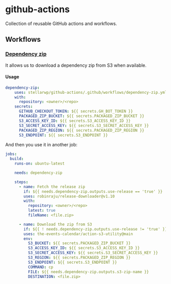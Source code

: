 # github-actions

Collection of reusable GitHub actions and workflows.

## Workflows

### [Dependency zip](.github/workflows/dependency-zip.yml)

It allows us to download a dependency zip from S3 when available.

#### Usage

```yaml
dependency-zip:
    uses: stellarwp/github-actions/.github/workflows/dependency-zip.yml@dependency-zip
    with:
      repository: <owner>/<repo>
    secrets:
      GITHUB_CHECKOUT_TOKEN: ${{ secrets.GH_BOT_TOKEN }}
      PACKAGED_ZIP_BUCKET: ${{ secrets.PACKAGED_ZIP_BUCKET }}
      S3_ACCESS_KEY_ID: ${{ secrets.S3_ACCESS_KEY_ID }}
      S3_SECRET_ACCESS_KEY: ${{ secrets.S3_SECRET_ACCESS_KEY }}
      PACKAGED_ZIP_REGION: ${{ secrets.PACKAGED_ZIP_REGION }}
      S3_ENDPOINT: ${{ secrets.S3_ENDPOINT }}
```

And then you use it in another job:

```yaml
jobs:
  build:
    runs-on: ubuntu-latest

    needs: dependency-zip

    steps:
      - name: Fetch the release zip
        if: ${{ needs.dependency-zip.outputs.use-release == 'true' }}
        uses: robinraju/release-downloader@v1.10
        with:
          repository: <owner>/<repo>
          latest: true
          fileName: <file.zip>

      - name: Download the zip from S3
        if: ${{ ! needs.dependency-zip.outputs.use-release != 'true' }}
        uses: the-events-calendar/action-s3-utility@main
        env:
          S3_BUCKET: ${{ secrets.PACKAGED_ZIP_BUCKET }}
          S3_ACCESS_KEY_ID: ${{ secrets.S3_ACCESS_KEY_ID }}
          S3_SECRET_ACCESS_KEY: ${{ secrets.S3_SECRET_ACCESS_KEY }}
          S3_REGION: ${{ secrets.PACKAGED_ZIP_REGION }}
          S3_ENDPOINT: ${{ secrets.S3_ENDPOINT }}
          COMMAND: cp
          FILE: ${{ needs.dependency-zip.outputs.s3-zip-name }}
          DESTINATION: <file.zip>
```
